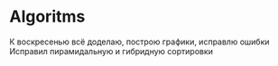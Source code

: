 # Algoritms
К воскресенью всё доделаю, построю графики, исправлю ошибки
Исправил пирамидальную и гибридную сортировки
